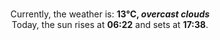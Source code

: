 <p  align="center"><br/>Currently, the weather is: <b> 13°C, <i>overcast clouds</i></b></br>Today, the sun rises at <b>06:22</b> and sets at <b>17:38</b>.</p>